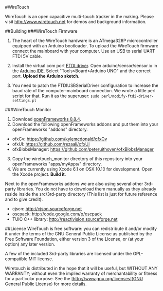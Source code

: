 #WireTouch

WireTouch is an open capacitive multi-touch tracker in the making.
Please visit http://www.wiretouch.net for demos and background information.

##Building
###WireTouch Firmware
1. The heart of the WireTouch hardware is an ATmega328P microcontroller equipped with an Arduino bootloader. To upload the WireTouch firmware connect the mainboard with your computer. Use an USB to serial UART FTDI 5V cable.

2. Install the virtual com port [FTDI driver](http://www.ftdichip.com/Drivers/VCP.htm). Open arduino/sensor/sensor.io in the [Arduino IDE](http://arduino.cc/en/Main/Software). Select "Tools>Board>Arduino UNO" and the correct port. **Upload the Arduino sketch**.

3. You need to patch the FTDIUSBSerialDriver configuration to increase the baud rate of the computer-mainboard connection. We wrote a little perl script for that. Run it as the superuser:
```sudo perl/modify-ftdi-driver-settings.pl```

###WireTouch Monitor
1. Download [openFrameworks 0.8.4](https://github.com/openframeworks/openFrameworks).
2. Download the following openFrameworks addons and put them into your openFrameworks "addons" directory.

  * ofxCv: https://github.com/kylemcdonald/ofxCv
  * ofxUI: https://github.com/rezaali/ofxUI
  * ofxBlobsManager: https://github.com/peteruithoven/ofxBlobsManager

3. Copy the wiretouch_monitor directory of this repository into your openFrameworks "apps/myApps/" directory.
4. We are currently using Xcode 6.1 on OSX 10.10 for development. Open the Xcode project. **Build it**.

Next to the openFrameworks addons we are also using several other 3rd-party libraries. You do not have to download them manually as they already reside inside the src/3rd-party directory (This list is just for future reference and to give credit).
* cjson: http://cjson.sourceforge.net
* oscpack: http://code.google.com/p/oscpack
* TUIO C++ library: http://reactivision.sourceforge.net

##License
WireTouch is free software: you can redistribute it and/or modify it under the terms of the GNU General Public License as published by the Free Software Foundation, either version 3 of the License, or (at your option) any later version.

A few of the included 3rd-party libraries are licensed under the GPL-compatible MIT license.

Wiretouch is distributed in the hope that it will be useful, but WITHOUT ANY WARRANTY; without even the implied warranty of merchantability or fitness for a particular purpose. See the [http://www.gnu.org/licenses](GNU General Public License) for more details.
